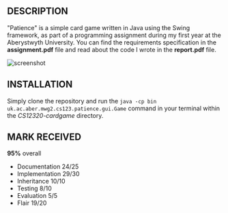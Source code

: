 ## DESCRIPTION

"Patience" is a simple card game written in Java using the Swing framework, as part
of a programming assignment during my first year at the Aberystwyth University.
You can find the requirements specification in the **assignment.pdf** file and
read about the code I wrote in the **report.pdf** file.

![screenshot](/../debb91d075dcc108759aaa00555c1dba082981df/doc/img/ss12.png?raw=true "Game screenshot")

## INSTALLATION

Simply clone the repository and run the 
`java -cp bin uk.ac.aber.mwg2.cs123.patience.gui.Game` 
command in your terminal
within the *CS12320-cardgame* directory.

## MARK RECEIVED
**95%** overall

- Documentation 24/25
- Implementation 29/30
- Inheritance 10/10
- Testing 8/10
- Evaluation 5/5
- Flair 19/20
